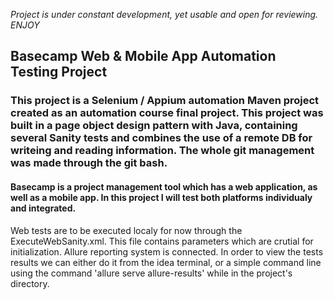 _Project is under constant development, yet usable and open for reviewing. ENJOY_ 
## Basecamp Web & Mobile App Automation Testing Project

### This project is a Selenium / Appium automation Maven project created as an automation course final project. This project was built in a page object design pattern with Java, containing several Sanity tests and combines the use of a remote DB for writeing and reading information. The whole git management was made through the git bash.  

#### Basecamp is a project management tool which has a web application, as well as a mobile app. In this project I will test both platforms individualy and integrated.


Web tests are to be executed localy for now through the ExecuteWebSanity.xml. This file contains parameters which are crutial for initialization.
Allure reporting system is connected. In order to view the tests results we can either do it from the idea terminal, or a simple command line using the command 'allure serve allure-results' while in the project's directory.
